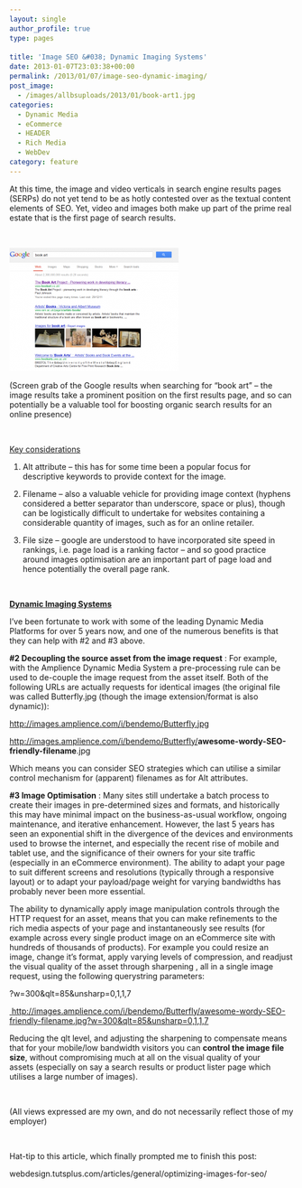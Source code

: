 ```yaml
---
layout: single
author_profile: true
type: pages

title: 'Image SEO &#038; Dynamic Imaging Systems'
date: 2013-01-07T23:03:38+00:00
permalink: /2013/01/07/image-seo-dynamic-imaging/
post_image:
  - /images/allbsuploads/2013/01/book-art1.jpg
categories:
  - Dynamic Media
  - eCommerce
  - HEADER
  - Rich Media
  - WebDev
category: feature
---
```

At this time, the image and video verticals in search engine results pages (SERPs) do not yet tend to be as hotly contested over as the textual content elements of SEO. Yet, video and images both make up part of the prime real estate that is the first page of search results.

&nbsp;

[<img class="size-medium wp-image-953 alignright" src="/images/allbsuploads/2013/01/book-art-SERP-300x218.png" alt="Book Art" width="300" height="218" />](https://www.google.co.uk/search?hl=en&tbo=d&q=book+art)

(Screen grab of the Google results when searching for &#8220;book art&#8221; &#8211; the image results take a prominent position on the first results page, and so can potentially be a valuable tool for boosting organic search results for an online presence)

&nbsp;

<span style="text-decoration: underline;">Key considerations</span>

1) Alt attribute &#8211; this has for some time been a popular focus for descriptive keywords to provide context for the image.

2) Filename &#8211; also a valuable vehicle for providing image context (hyphens considered a better separator than underscore, space or plus), though can be logistically difficult to undertake for websites containing a considerable quantity of images, such as for an online retailer.

3) File size &#8211; google are understood to have incorporated site speed in rankings, i.e. page load is a ranking factor &#8211; and so good practice around images optimisation are an important part of page load and hence potentially the overall page rank.

&nbsp;

**<span style="text-decoration: underline;">Dynamic Imaging Systems</span>**

I&#8217;ve been fortunate to work with some of the leading Dynamic Media Platforms for over 5 years now, and one of the numerous benefits is that they can help with #2 and #3 above.

**#2 Decoupling the source asset from the image request** : For example, with the Amplience Dynamic Media System a pre-processing rule can be used to de-couple the image request from the asset itself. Both of the following URLs are actually requests for identical images (the original file was called Butterfly.jpg (though the image extension/format is also dynamic)):

http://images.amplience.com/i/bendemo/Butterfly.jpg

<a title="http://images.amplience.com/i/bendemo/Butterfly/awesome-wordy-SEO-friendly-filename.jpg" href="http://images.amplience.com/i/bendemo/Butterfly/awesome-wordy-SEO-friendly-filename.jpg" target="_blank">http://images.amplience.com/i/bendemo/Butterfly/<strong>awesome-wordy-SEO-friendly-filename</strong>.jpg</a>

Which means you can consider SEO strategies which can utilise a similar control mechanism for (apparent) filenames as for Alt attributes.

**#3 Image Optimisation** : Many sites still undertake a batch process to create their images in pre-determined sizes and formats, and historically this may have minimal impact on the business-as-usual workflow, ongoing maintenance, and iterative enhancement. However, the last 5 years has seen an exponential shift in the divergence of the devices and environments used to browse the internet, and especially the recent rise of mobile and tablet use, and the significance of their owners for your site traffic (especially in an eCommerce environment). The ability to adapt your page to suit different screens and resolutions (typically through a responsive layout) or to adapt your payload/page weight for varying bandwidths has probably never been more essential.

The ability to dynamically apply image manipulation controls through the HTTP request for an asset, means that you can make refinements to the rich media aspects of your page and instantaneously see results (for example across every single product image on an eCommerce site with hundreds of thousands of products). For example you could resize an image, change it&#8217;s format, apply varying levels of compression, and readjust the visual quality of the asset through sharpening , all in a single image request, using the following querystring parameters:

?w=300&qlt=85&unsharp=0,1,1,7

<a title="Optimised awesome wordy SEO friendly filename" href="http://images.amplience.com/i/bendemo/Butterfly/awesome-wordy-SEO-friendly-filename.jpg?w=300&qlt=85&unsharp=0,1,1,7" target="_blank"> http://images.amplience.com/i/bendemo/Butterfly/awesome-wordy-SEO-friendly-filename.jpg?w=300&qlt=85&unsharp=0,1,1,7</a>

Reducing the qlt level, and adjusting the sharpening to compensate means that for your mobile/low bandwidth visitors you can **control the image file size**, without compromising much at all on the visual quality of your assets (especially on say a search results or product lister page which utilises a large number of images).

&nbsp;

(All views expressed are my own, and do not necessarily reflect those of my employer)

&nbsp;

Hat-tip to this article, which finally prompted me to finish this post:

webdesign.tutsplus.com/articles/general/optimizing-images-for-seo/
